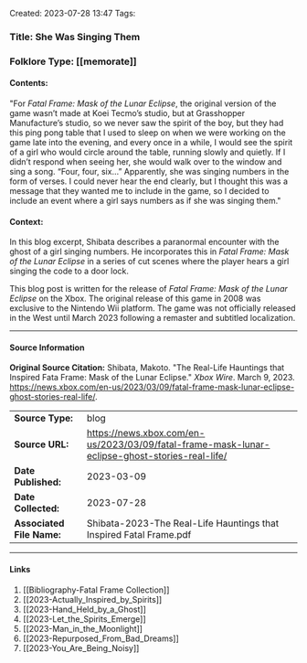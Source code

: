 Created: 2023-07-28 13:47
Tags: 

### Title:  She Was Singing Them
### Folklore Type:  [[memorate]]

#### Contents:
"For _Fatal Frame: Mask of the Lunar Eclipse_, the original version of the game wasn’t made at Koei Tecmo’s studio, but at Grasshopper Manufacture’s studio, so we never saw the spirit of the boy, but they had this ping pong table that I used to sleep on when we were working on the game late into the evening, and every once in a while, I would see the spirit of a girl who would circle around the table, running slowly and quietly. If I didn’t respond when seeing her, she would walk over to the window and sing a song. “Four, four, six…” Apparently, she was singing numbers in the form of verses. I could never hear the end clearly, but I thought this was a message that they wanted me to include in the game, so I decided to include an event where a girl says numbers as if she was singing them."

#### Context:
In this blog excerpt, Shibata describes a paranormal encounter with the ghost of a girl singing numbers.  He incorporates this in _Fatal Frame: Mask of the Lunar Eclipse_ in a series of cut scenes where the player hears a girl singing the code to a door lock.

This blog post is written for the release of _Fatal Frame: Mask of the Lunar Eclipse_ on the Xbox.  The original release of this game in 2008 was exclusive to the Nintendo Wii platform.  The game was not officially released in the West until March 2023 following a remaster and subtitled localization. 


----
#### Source Information
**Original Source Citation:**
	Shibata, Makoto. "The Real-Life Hauntings that Inspired Fata Frame: Mask of the Lunar Eclipse." _Xbox Wire_. March 9, 2023. https://news.xbox.com/en-us/2023/03/09/fatal-frame-mask-lunar-eclipse-ghost-stories-real-life/.

| | |
| --- | --- |
| **Source Type:** | blog |
| **Source URL:** | https://news.xbox.com/en-us/2023/03/09/fatal-frame-mask-lunar-eclipse-ghost-stories-real-life/ |
| **Date Published:** | 2023-03-09 |
| **Date Collected:** | 2023-07-28 |
| **Associated File Name:** | Shibata-2023-The Real-Life Hauntings that Inspired Fatal Frame.pdf |

---
#### Links
1. [[Bibliography-Fatal Frame Collection]]
2. [[2023-Actually_Inspired_by_Spirits]]
3. [[2023-Hand_Held_by_a_Ghost]]
4. [[2023-Let_the_Spirits_Emerge]]
5. [[2023-Man_in_the_Moonlight]]
6. [[2023-Repurposed_From_Bad_Dreams]]
7. [[2023-You_Are_Being_Noisy]]
